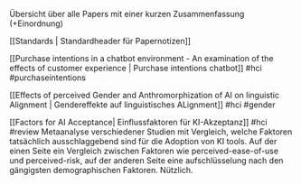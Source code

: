 Übersicht über alle Papers mit einer kurzen Zusammenfassung (+Einordnung)

[[Standards | Standardheader für Papernotizen]]


 [[Purchase intentions in a chatbot environment - An examination of the effects of customer experience | Purchase intentions chatbot]] #hci #purchaseintentions

[[Effects of perceived Gender and Anthromorphization of AI on linguistic Alignment | Gendereffekte auf linguistisches ALignment]] #hci #gender

[[Factors for AI Acceptance| Einflussfaktoren für KI-Akzeptanz]] #hci #review 
	Metaanalyse verschiedener Studien mit Vergleich, welche Faktoren tatsächlich ausschlaggebend sind für die Adoption von KI tools. Auf der einen Seite ein Vergleich zwischen Faktoren wie  perceived-ease-of-use und perceived-risk, auf der anderen Seite eine aufschlüsselung nach den gängigsten demographischen Faktoren. Nützlich.

